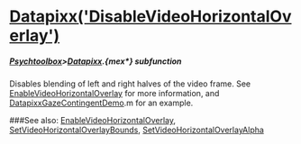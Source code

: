 # [Datapixx('DisableVideoHorizontalOverlay')](Datapixx-DisableVideoHorizontalOverlay) 
##### [Psychtoolbox](Psychtoolbox)>[Datapixx](Datapixx).{mex*} subfunction


Disables blending of left and right halves of the video frame. See  
[EnableVideoHorizontalOverlay](EnableVideoHorizontalOverlay) for more information, and  
[DatapixxGazeContingentDemo](DatapixxGazeContingentDemo).m for an example.  
  


###See also:
[EnableVideoHorizontalOverlay](Datapixx-EnableVideoHorizontalOverlay), [SetVideoHorizontalOverlayBounds](Datapixx-SetVideoHorizontalOverlayBounds), [SetVideoHorizontalOverlayAlpha](Datapixx-SetVideoHorizontalOverlayAlpha)
